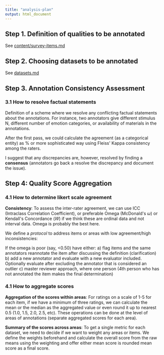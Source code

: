```yaml
---
title: "analysis-plan"
output: html_document
---
```


## Step 1. Definition of qualities to be annotated

See [content/survey-items.md](content/survey-items.md)

## Step 2. Choosing datasets to be annotated
See [datasets.md](datasets.md)

## Step 3. Annotation Consistency Assessment

### 3.1 How to resolve factual statements

Definition of a scheme where we resolve any conflicting factual statements about the annotations. For instance, two annotators give different stimulus N, different number of emotion categories, or availability of materials in the annotations.

After the first pass, we could calculate the agreement (as a categorical entity) as % or more sophisticated way using Fleiss' Kappa consistency among the raters.

I suggest that any discrepancies are, however, resolved by finding a **consensus** (annotators go back a resolve the discrepancy and document the issue).

## Step 4: Quality Score Aggregation

### 4.1 How to determine likert scale agreement

**Consistency**: To assess the inter-rater agreement, we can use ICC (Intraclass Correlation Coefficient), or preferable Omega (McDonald's $\omega$) or Kendall's Concordance (_W_) if we think these are ordinal data and not interval data. Omega is probably the best here.

We define a _protocol_ to address items or areas with low agreement/high inconsistencies:

If the omega is poor (say, <0.50) have either:
a) flag items and the same annotators reannotate the item after discussing the definition (clarification)
b) add a new annotator and evaluate with a new evaluator included. Optionally evaluate after excluding the annotator that is considered an outlier
c) master reviewer approach, where one person (4th person who has not annotated the item makes the final determination)

### 4.1 How to aggregate scores

**Aggregation of the scores within areas**: For ratings on a scale of 1-5 for each item, if we have a minimum of three ratings, we can calculate the mean or the median as the aggregated value or even round it up to nearest 0.5 (1.0, 1.5, 2.0, 2.5, etc). These operations can be done at the level of areas of annotations (separate aggregated scores for each area).

**Summary of the scores across areas**: To get a single metric for each dataset, we need to decide if we want to weight any areas or items. We define the weights beforehand and calculate the overall score from the raw means using the weighting and offer either mean score is rounded mean score as a final score.

